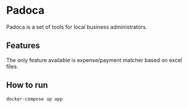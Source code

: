 Padoca
======

Padoca is a set of tools for local business administrators.

Features
--------

The only feature available is expense/payment matcher based on excel files.

How to run
----------

```
docker-compose up app
```
